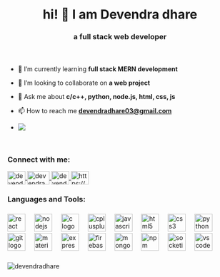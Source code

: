 
###

<h1 align="center"> hi! 👋 I am Devendra dhare</h1>
<h3 align="center">a full stack web developer</h3>



###

<br clear="both">
<div align="left">

- 🌱 I’m currently learning **full stack MERN development**

- 👯 I’m looking to collaborate on **a web project**

- 💬 Ask me about **c/c++, python, node.js, html, css, js**

- 📫 How to reach me **devendradhare03@gmail.com**

 - <img align="left" src="https://visitor-badge.laobi.icu/badge?page_id=Devendradhare.Devendradhare&"  />
</div>

<br clear="both">
  

<!-- - 📄 Know about my experiences [https://bit.ly/3PIR6UK](https://bit.ly/3PIR6UK)
 -->
<!-- - ⚡ Fun fact ->   I have a lot of patience. -->

<h3 align="left">Connect with me:</h3>
<p align="left">
  <a href="https://linkedin.com/in/devendra dhare" target="blank">
    <img align="center" src="https://www.logo.wine/a/logo/LinkedIn/LinkedIn-Icon-Logo.wine.svg" alt="devendra dhare" height="30" width="40" />
  </a>
  
  <a href="https://instagram.com/devendra_dhare22" target="blank">
    <img align="center" src="https://www.logo.wine/a/logo/Instagram/Instagram-Logo.wine.svg" alt="devendra_dhare22" height="30" width="50" />
  </a>
  
  <a href="https://www.youtube.com/@CODENDRAM" target="blank">
    <img align="center" src="https://www.logo.wine/a/logo/YouTube/YouTube-Icon-Full-Color-Logo.wine.svg" alt="devendra dhare, devendroid 2" height="30" width="40" />
  </a>
  
  <a href="https://discord.gg/https://discord.gg/mWqF92Bd" target="blank">
    <img align="center" src="https://www.logo.wine/a/logo/Discord_(software)/Discord_(software)-Logo-Color-Logo.wine.svg" alt="https://discord.gg/wqgevvUG" height="30" width="40" />
  </a>
  
</p>

<h3 align="left">Languages and Tools:</h3>

###

<div align="left">
  <img src="https://cdn.jsdelivr.net/gh/devicons/devicon/icons/react/react-original.svg" height="40" alt="react logo"  />
  <img width="12" />
  <img src="https://cdn.jsdelivr.net/gh/devicons/devicon/icons/nodejs/nodejs-original.svg" height="40" alt="nodejs logo"  />
  <img width="12" />
  <img src="https://cdn.jsdelivr.net/gh/devicons/devicon/icons/c/c-original.svg" height="40" alt="c logo"  />
  <img width="12" />
  <img src="https://cdn.jsdelivr.net/gh/devicons/devicon/icons/cplusplus/cplusplus-original.svg" height="40" alt="cplusplus logo"  />
  <img width="12" />
  <img src="https://cdn.jsdelivr.net/gh/devicons/devicon/icons/javascript/javascript-original.svg" height="40" alt="javascript logo"  />
  <img width="12" />
  <img src="https://cdn.jsdelivr.net/gh/devicons/devicon/icons/html5/html5-original.svg" height="40" alt="html5 logo"  />
  <img width="12" />
  <img src="https://cdn.jsdelivr.net/gh/devicons/devicon/icons/css3/css3-original.svg" height="40" alt="css3 logo"  />
  <img width="12" />
  <img src="https://cdn.jsdelivr.net/gh/devicons/devicon/icons/python/python-original.svg" height="40" alt="python logo"  />
  <img width="12" />
  <img src="https://cdn.jsdelivr.net/gh/devicons/devicon/icons/git/git-original.svg" height="40" alt="git logo"  />
  <img width="12" />
  <img src="https://cdn.jsdelivr.net/gh/devicons/devicon/icons/materialui/materialui-original.svg" height="40" alt="materialui logo"  />
  <img width="12" />
  <img src="https://cdn.jsdelivr.net/gh/devicons/devicon/icons/express/express-original.svg" height="40" alt="express logo"  />
  <img width="12" />
  <img src="https://cdn.jsdelivr.net/gh/devicons/devicon/icons/firebase/firebase-plain.svg" height="40" alt="firebase logo"  />
  <img width="12" />
  <img src="https://cdn.jsdelivr.net/gh/devicons/devicon/icons/mongodb/mongodb-original.svg" height="40" alt="mongodb logo"  />
  <img width="12" />
  <img src="https://cdn.jsdelivr.net/gh/devicons/devicon/icons/npm/npm-original-wordmark.svg" height="40" alt="npm logo"  />
  <img width="12" />
  <img src="https://cdn.jsdelivr.net/gh/devicons/devicon/icons/socketio/socketio-original.svg" height="40" alt="socketio logo"  />
  <img width="12" />
  <img src="https://cdn.jsdelivr.net/gh/devicons/devicon/icons/vscode/vscode-original.svg" height="40" alt="vscode logo"  />
</div>

###

<p>
  <img align="center" src="https://github-readme-stats.vercel.app/api/top-langs?username=devendradhare&show_icons=true&theme=tokyonight&locale=en&layout=compact" alt="devendradhare" />
  <p>
       
<!--  </p>
  <img align="center" src="https://github-readme-stats.vercel.app/api?username=devendradhare&show_icons=true&theme=tokyonight&locale=en" alt="devendradhare" />
</p>  -->

